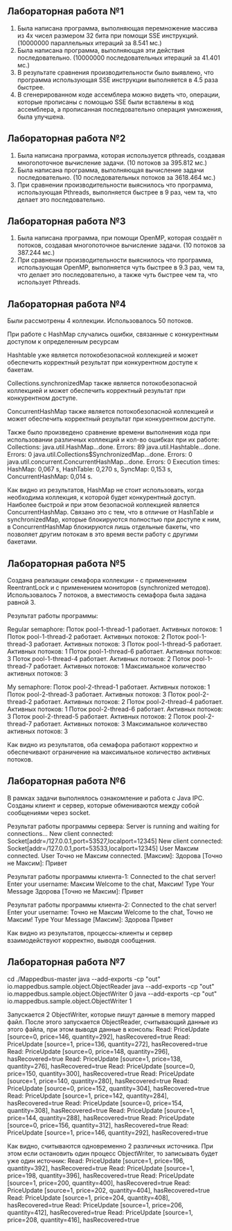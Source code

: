 ## Лабораторная работа №1

1) Была написана программа, выполняющая перемножение массива из 4х чисел размером 32 бита при помощи SSE инструкций. 
(10000000 параллельных итераций за 8.541 мс.)
2) Была написана программа, выполняющая эти действия последовательно.
(10000000 последовательных итераций за 41.401 мс.)
3) В результате сравнения производительности было выявлено, что программа использующая SSE инструкции выполняется в 4.5 раза быстрее.
4) В сгенерированном коде ассемблера можно видеть что, операции, которые прописаны с помощью SSE были вставлены в код ассемблера, а прописанная последовательно операция умножения, была улучшена.


## Лабораторная работа №2

1) Была написана программа, которая используется pthreads, создавая многопоточное вычисление задачи.
(10 потоков за 395.812 мс.)
2) Была написана программа, выполняющая вычисление задачи последовательно.
(10 последовательных потоков за 3618.464 мс.)
3) При сравнении производительности выяснилось что программа, использующая Pthreads, выполняется быстрее в 9 раз, чем та, что делает это последовательно.


## Лабораторная работа №3

1) Была написана программа, при помощи OpenMP, которая создаёт n потоков, создавая многопоточное вычисление задачи.
(10 потоков за 387.244 мс.)
2) При сравнении производительности выяснилось что программа, использующая OpenMP, выполняется чуть быстрее в 9.3 раз, чем та, что делает это последовательно, а также чуть быстрее чем та, что использует Pthreads.


## Лабораторная работа №4

Были рассмотрены 4 коллекции. Использовалось 50 потоков.

При работе с HashMap случались ошибки, связанные с конкурентным доступом к определенным ресурсам

Hashtable уже является потокобезопасной коллекцией и может обеспечить корректный результат при конкурентном доступе к бакетам.

Collections.synchronizedMap также является потокобезопасной коллекцией и может обеспечить корректный результат при конкурентном доступе.

ConcurrentHashMap также является потокобезопасной коллекцией и может обеспечить корректный результат при конкурентном доступе.

Также было произведено сравнение времени выполнения кода при использовании различных коллекций и кол-во ошибках при их работе:
Collections:
	java.util.HashMap...done. Errors: 89
	java.util.Hashtable...done. Errors: 0
	java.util.Collections$SynchronizedMap...done. Errors: 0
	java.util.concurrent.ConcurrentHashMap...done. Errors: 0
Execution times:
	HashMap: 0,067 s,
	HashTable: 0,270 s,
	SyncMap: 0,153 s,
	ConcurrentHashMap: 0,014 s.

Как видно из результатов, HashMap не стоит использовать, когда необходима коллекция, к которой будет конкурентный доступ. Наиболее быстрой и при этом безопасной коллекцией является ConcurrentHashMap. Связано это с тем, что в отличие от HashTable и synchronizedMap, которые блокируются полностью при доступе к ним, в ConcurrentHashMap блокируются лишь отдельные бакеты, что позволяет другим потокам в это время вести работу с другими бакетами.


## Лабораторная работа №5

Создана реализации семафора коллекции - с применением ReentrantLock и с применением мониторов (synchronized методов). Использовалось 7 потоков, а вместимость семафора была задана равной 3.

Результат работы программы:

Regular semaphore:
Поток pool-1-thread-1 работает. Активных потоков: 1
Поток pool-1-thread-2 работает. Активных потоков: 2
Поток pool-1-thread-3 работает. Активных потоков: 3
Поток pool-1-thread-5 работает. Активных потоков: 1
Поток pool-1-thread-6 работает. Активных потоков: 3
Поток pool-1-thread-4 работает. Активных потоков: 2
Поток pool-1-thread-7 работает. Активных потоков: 1
Максимальное количество активных потоков: 3

My semaphore:
Поток pool-2-thread-1 работает. Активных потоков: 1
Поток pool-2-thread-3 работает. Активных потоков: 3
Поток pool-2-thread-2 работает. Активных потоков: 2
Поток pool-2-thread-4 работает. Активных потоков: 1
Поток pool-2-thread-6 работает. Активных потоков: 3
Поток pool-2-thread-5 работает. Активных потоков: 2
Поток pool-2-thread-7 работает. Активных потоков: 3
Максимальное количество активных потоков: 3

Как видно из результатов, оба семафора работают корректно и обеспечивают ограничение на максимальное количество активных потоков.


## Лабораторная работа №6

В рамках задачи выполнялось ознакомление и работа с Java IPC. Созданы клиент и сервер, которые обмениваются между собой сообщениями через socket.

Результат работы программы сервера:
Server is running and waiting for connections...
New client connected: Socket[addr=/127.0.0.1,port=53527,localport=12345]
New client connected: Socket[addr=/127.0.0.1,port=53533,localport=12345]
User Максим connected.
User Точно не Максим connected.
[Максим]: Здорова
[Точно не Максим]: Привет

Результат работы программы клиента-1:
Connected to the chat server!
Enter your username:
Максим
Welcome to the chat, Максим!
Type Your Message
Здорова
[Точно не Максим]: Привет

Результат работы программы клиента-2:
Connected to the chat server!
Enter your username:
Точно не Максим
Welcome to the chat, Точно не Максим!
Type Your Message
[Максим]: Здорова
Привет

Как видно из результатов, процессы-клиенты и сервер взаимодействуют корректно, выводя сообщения.


## Лабораторная работа №7

cd ./Mappedbus-master
java --add-exports -cp "out" io.mappedbus.sample.object.ObjectReader
java --add-exports -cp "out" io.mappedbus.sample.object.ObjectWriter 0
java --add-exports -cp "out" io.mappedbus.sample.object.ObjectWriter 1

Запускается 2 ObjectWriter, которые пишут данные в memory mapped файл. После этого запускается ObjectReader, считывающий данные из этого файла, при этом выводя данные в консоль:
Read: PriceUpdate [source=0, price=146, quantity=292], hasRecovered=true
Read: PriceUpdate [source=1, price=136, quantity=272], hasRecovered=true
Read: PriceUpdate [source=0, price=148, quantity=296], hasRecovered=true
Read: PriceUpdate [source=1, price=138, quantity=276], hasRecovered=true
Read: PriceUpdate [source=0, price=150, quantity=300], hasRecovered=true
Read: PriceUpdate [source=1, price=140, quantity=280], hasRecovered=true
Read: PriceUpdate [source=0, price=152, quantity=304], hasRecovered=true
Read: PriceUpdate [source=1, price=142, quantity=284], hasRecovered=true
Read: PriceUpdate [source=0, price=154, quantity=308], hasRecovered=true
Read: PriceUpdate [source=1, price=144, quantity=288], hasRecovered=true
Read: PriceUpdate [source=0, price=156, quantity=312], hasRecovered=true
Read: PriceUpdate [source=1, price=146, quantity=292], hasRecovered=true


Как видно, считываются одновременно 2 различных источника. При этом если остановить один процесс ObjectWriter, то записывать будет уже один источник:
Read: PriceUpdate [source=1, price=196, quantity=392], hasRecovered=true
Read: PriceUpdate [source=1, price=198, quantity=396], hasRecovered=true
Read: PriceUpdate [source=1, price=200, quantity=400], hasRecovered=true
Read: PriceUpdate [source=1, price=202, quantity=404], hasRecovered=true
Read: PriceUpdate [source=1, price=204, quantity=408], hasRecovered=true
Read: PriceUpdate [source=1, price=206, quantity=412], hasRecovered=true
Read: PriceUpdate [source=1, price=208, quantity=416], hasRecovered=true
